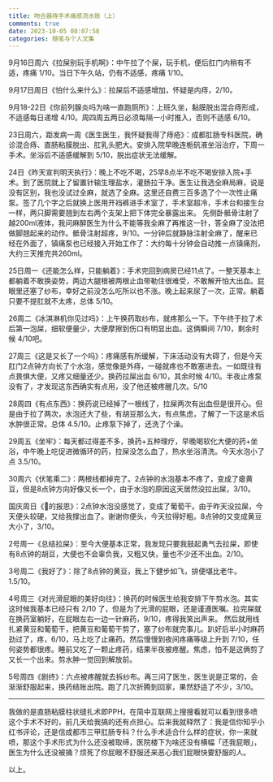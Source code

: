 ```yaml
---
title: 吻合器痔手术痛感流水账（上）
comments: true
date: 2023-10-05 08:07:58
categories: 随笔与个人文集
---
```

9月16日周六《拉屎别玩手机啊》：中午拉了个屎，玩手机，便后肛门内稍有不适，疼痛 1/10。当日下午久站，仍有不适感，疼痛 1/10。

9月17日周日《怕什么来什么》：拉屎后不适感增加，怀疑是内痔，2/10。

9月18-22日《你前列腺炎吗为啥一直跑厕所》：上班久坐，黏膜脱出混合痔形成，不适感每日递增 4/10。周四周五两日必须每隔一小时推入，否则不适感 6/10。

23日周六，距发病一周《医生医生，我怀疑我得了痔疮》：成都肛肠专科医院，确诊混合痔、直肠粘膜脱出、肛乳头肥大。安排入院早晚连栀矾液坐浴治疗，下周一手术。坐浴后不适感缓解到 5/10，脱出症状无法缓解。

24日《昨天宣判明天执行》：晚上不吃不喝，25早8点半不吃不喝安排入院+手术。到了医院就上了留置针输生理盐水，灌肠拉干净。医生让我选全麻局麻，说是没有区别，我也没试过全麻，就选了全麻。这里还自费三百多选了个一次性止痛泵。签了几个字之后就换上医用开裆裤进手术室了，手术室超冷，手术台和接生台一样，两只脚需要翘到左右两个支架上把下体完全暴露出来。
先侧卧骶骨注射了越200ml液体，我问麻醉医生为什么不能等我全麻了再推这一针，答全麻了没法把做脚翘起来的动作。骶骨注射超疼，9/10。一分钟后就静脉注射全麻了，醒来已经在外面了，镇痛泵也已经接入开始工作了：大约每十分钟会自动推一点镇痛剂，大约三天推完共260ml。

25日周一《还能怎么样，只能躺着》：手术完回到病房已经11点了。一整天基本上都躺着不敢换姿势，两边大腿根被两根止血带勒住很难受，不敢解开怕大出血。屁眼里还塞了纱布，幸好之前没怎么吃所以也不涨。晚上起来尿了一次，正常。躺着只要不提肛就不太疼，总体 5/10。

26周二《冰淇淋机你见过吗》：上午换药取纱布，就疼那么一下。下午终于拉了术后第一泡屎，细软便量少，大便摩擦到伤口有明显出血。这俩瞬间 7/10，剩余时候 4/10吧。

27周三《这是又长了一个吗》：疼痛感有所缓解，下床活动没有大碍了，但是今天肛门2点钟方向长了个水泡，感觉像是外痔，一碰就疼也不敢塞进去。一如既往有点畏惧大便，又疼又细量还少。换药拉屎出血 6/10，其余时候 4/10。半夜止疼泵没有了，才发现这东西确实有点用，没了他还被疼醒几次。5/10

28周四《有点东西》：换药说已经掉了一根线了，拉屎两次有出血但是很开心。但是由于拉了两次，水泡还大了些，有胡豆那么大，有点焦虑，了解了一下这是术后水肿很正常。总体 4.5/10。止疼泵下掉了，还洗了个澡。

29周五《坐牢》：每天都过得差不多，换药+五种理疗，早晚喝软化大便的药+坐浴，中午晚上吃促进微循环的药，拉屎没怎么血了，热水坐浴清洗。今天水泡小了点 3.5/10。

30周六《伏笔乘二》：两根线都掉完了。2点钟的水泡基本不疼了，变成了瘪黄豆，但是8点钟方向好像又长一个，由于水泡的原因这天居然没拉出屎，3/10。

国庆周日《💩的报恩》：2点钟水泡没感觉了，变成了葡萄干。由于昨天没拉屎，今天便头较硬，又给我撑出血了。谢谢你便头，今天拉得好粗。8点钟的又变成黄豆大小了，3/10。

2号周一《总结拉屎》：至今大便基本正常，我发现只要我鼓起勇气去拉屎，即使有8点钟的胡豆，大便也不会辜负我，又粗又快，量也不少还不出血。2/10。

3号周二《我好了》：除了8点钟的黄豆，我上下健步如飞，排便堪比老牛。1.5/10。

4号周三《对光滑屁眼的美好向往》：换药的时候医生给我安排下午剪水泡。其实这时候我基本已经只有 2/10 了，但是为了光滑的屁眼，还是谨遵医嘱。拉完屎就在换药室躺好，在屁眼左右一边一针麻药，9/10，疼得我笑出声来。
然后就用线扎紧黄豆和葡萄干，把黄豆和葡萄干剪了，塞了纱布就完事儿。趴好后半小时麻药劲过了，疼，6/10，马上吃了止痛药。然后慢慢到夜间疼痛等级上升到 7/10，任何姿势都很疼。睡前又吃了一颗止疼药，结果半夜被疼醒。焦虑，怕不是这俩剪了又长一个出来。剪水肿一觉回到解放前。

5号周四《剧终》：六点被疼醒就去拆纱布。再三问了医生，医生说是正常的，会渐渐舒服起来，换药结账出院。跑了几次折腾到回家，果然舒适了不少，3/10。

---

我做的是直肠粘膜柱状缝扎术即PPH，在简中互联网上搜搜看就可以看到很多喷这个手术不好的，前几天给我搞的还有点担心。后来我就释然了：我是信你知乎小红书评论，还是信成都市三甲肛肠专科？什么手术适合什么样的症状，你一来就喷，那这个手术形式为什么还没被取缔，医院楼下为啥还没有横幅「还我屁眼」，医生为什么还没被捅？烦死了你屁眼不舒服还来恶心我们屁眼快要舒服的人。

以上。
